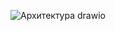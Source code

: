 ![Архитектура drawio](https://github.com/user-attachments/assets/3643db79-2c63-45e2-b00b-28df52d845e2)
